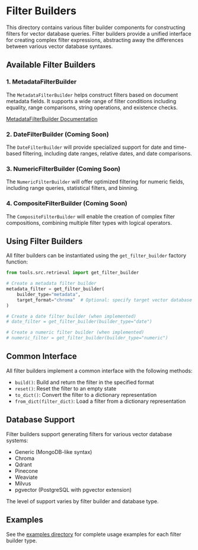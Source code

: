 # Filter Builders

This directory contains various filter builder components for constructing filters for vector database queries. Filter builders provide a unified interface for creating complex filter expressions, abstracting away the differences between various vector database syntaxes.

## Available Filter Builders

### 1. MetadataFilterBuilder

The `MetadataFilterBuilder` helps construct filters based on document metadata fields. It supports a wide range of filter conditions including equality, range comparisons, string operations, and existence checks.

[MetadataFilterBuilder Documentation](./metadata_filter_builder.md)

### 2. DateFilterBuilder (Coming Soon)

The `DateFilterBuilder` will provide specialized support for date and time-based filtering, including date ranges, relative dates, and date comparisons.

### 3. NumericFilterBuilder (Coming Soon)

The `NumericFilterBuilder` will offer optimized filtering for numeric fields, including range queries, statistical filters, and binning.

### 4. CompositeFilterBuilder (Coming Soon)

The `CompositeFilterBuilder` will enable the creation of complex filter compositions, combining multiple filter types with logical operators.

## Using Filter Builders

All filter builders can be instantiated using the `get_filter_builder` factory function:

```python
from tools.src.retrieval import get_filter_builder

# Create a metadata filter builder
metadata_filter = get_filter_builder(
    builder_type="metadata",
    target_format="chroma"  # Optional: specify target vector database
)

# Create a date filter builder (when implemented)
# date_filter = get_filter_builder(builder_type="date")

# Create a numeric filter builder (when implemented)
# numeric_filter = get_filter_builder(builder_type="numeric")
```

## Common Interface

All filter builders implement a common interface with the following methods:

- `build()`: Build and return the filter in the specified format
- `reset()`: Reset the filter to an empty state
- `to_dict()`: Convert the filter to a dictionary representation
- `from_dict(filter_dict)`: Load a filter from a dictionary representation

## Database Support

Filter builders support generating filters for various vector database systems:

- Generic (MongoDB-like syntax)
- Chroma
- Qdrant
- Pinecone
- Weaviate
- Milvus
- pgvector (PostgreSQL with pgvector extension)

The level of support varies by filter builder and database type.

## Examples

See the [examples directory](../../../../examples/retrieval/filter_builders/) for complete usage examples for each filter builder type. 